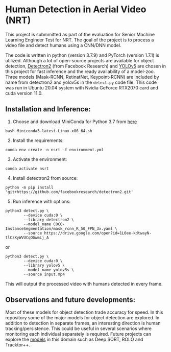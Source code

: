 # Human Detection in Aerial Video (NRT)

This project is submmitted as part of the evaluation for Senior Machine Learning Engineer Test for NRT.
The goal of the project is to process a video file and detect humans using a CNN/DNN model.

The code is written in python (version 3.7.9) and PyTorch (version 1.7.1) is utilized. Although a lot of open-source projects are available for object detection, [Detectron2](https://github.com/facebookresearch/detectron2) (from Facebook Research) and [YOLOv5](https://github.com/ultralytics/yolov5) are chosen in this project for fast inference and the ready availability of a model-zoo. Three models (Mask-RCNN, RetinatNet, Keypoint-RCNN) are included by name from detectron2 and yolov5s in the `detect.py` code file. This code was run in Ubuntu 20.04 system with Nvidia GeForce RTX2070 card and cuda version 11.0.


## Installation and Inference:

1. Choose and download MiniConda for Python 3.7 from [here](https://docs.conda.io/en/latest/miniconda.html)

`bash Miniconda3-latest-Linux-x86_64.sh`

2. Install the requirements:

`conda env create -n nsrt -f environment.yml`

3. Activate the environment:

`conda activate nsrt`

4. Install detectron2 from source:

`python -m pip install 'git+https://github.com/facebookresearch/detectron2.git'`

5. Run inference with options:

```
python3 detect.py \
        --device cuda:0 \
        --library detectron2 \
        --model_name COCO-InstanceSegmentation/mask_rcnn_R_50_FPN_3x.yaml \
        --source https://drive.google.com/open?id=1L0ee-kdtwayN-tlCzXyWVUCqOGwmLj_A
```
or
```
python3 detect.py \
        --device cuda:0 \
        --library yolov5 \
        --model_name yolov5s \
        --source input.mp4
```

This will output the processed video with humans detected in every frame.

## Observations and future developments:

Most of these models for object detection trade accuracy for speed. In this repository some of the major models for object detection are explored. In addition to detection in separate frames, an interesting direction is human tracking/persistence. This could be useful in several scenarios where monitoring each individual separately is required. Future projects can explore the [models](https://blog.netcetera.com/object-detection-and-tracking-in-2020-f10fb6ff9af3) in this domain such as Deep SORT, ROLO and Tracktor++.